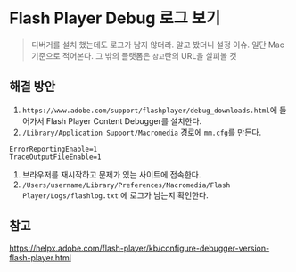 # Flash Player Debug 로그 보기
> 디버거를 설치 했는데도 로그가 남지 않더라. 알고 봤더니 설정 이슈. 일단 Mac 기준으로 적어본다. 그 밖의 플랫폼은 `참고`란의 URL을 살펴볼 것

## 해결 방안
1. `https://www.adobe.com/support/flashplayer/debug_downloads.html`에 들어가서 Flash Player Content Debugger를 설치한다.
1. `/Library/Application Support/Macromedia` 경로에 `mm.cfg`를 만든다.
 ```
ErrorReportingEnable=1
TraceOutputFileEnable=1
```
1. 브라우저를 재시작하고 문제가 있는 사이트에 접속한다.
1. `/Users/username/Library/Preferences/Macromedia/Flash Player/Logs/flashlog.txt` 에 로그가 남는지 확인한다.

## 참고
https://helpx.adobe.com/flash-player/kb/configure-debugger-version-flash-player.html
